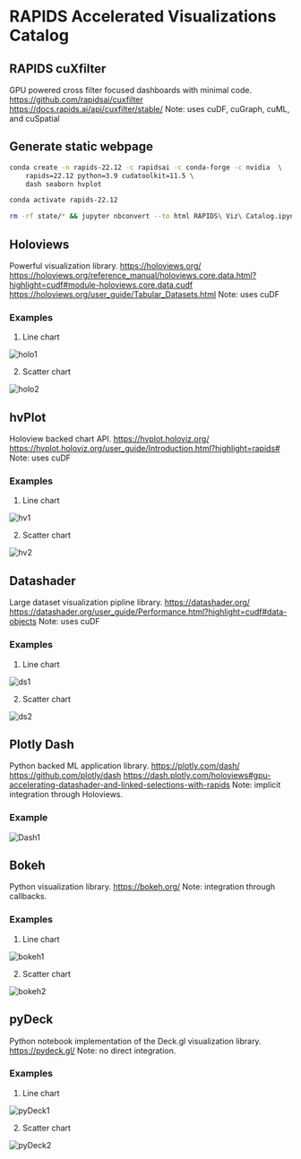 # RAPIDS Accelerated Visualizations Catalog

## RAPIDS cuXfilter

GPU powered cross filter focused dashboards with minimal code.
https://github.com/rapidsai/cuxfilter
https://docs.rapids.ai/api/cuxfilter/stable/
Note: uses cuDF, cuGraph, cuML, and cuSpatial

## Generate static webpage

```bash
conda create -n rapids-22.12 -c rapidsai -c conda-forge -c nvidia  \
    rapids=22.12 python=3.9 cudatoolkit=11.5 \
    dash seaborn hvplot

conda activate rapids-22.12

rm -rf state/* && jupyter nbconvert --to html RAPIDS\ Viz\ Catalog.ipynb --execute --output index.html
```

## Holoviews

Powerful visualization library.
https://holoviews.org/
https://holoviews.org/reference_manual/holoviews.core.data.html?highlight=cudf#module-holoviews.core.data.cudf
https://holoviews.org/user_guide/Tabular_Datasets.html
Note: uses cuDF

### Examples

1. Line chart

![holo1](https://user-images.githubusercontent.com/35873124/189231780-25ab8fc9-40ff-4c68-a2e1-e16fd7d065d2.png)

2. Scatter chart

![holo2](https://user-images.githubusercontent.com/35873124/189231812-82c11d31-efd7-4600-b6ce-3424f3801978.png)

## hvPlot

Holoview backed chart API.
https://hvplot.holoviz.org/
https://hvplot.holoviz.org/user_guide/Introduction.html?highlight=rapids#
Note: uses cuDF

### Examples

1. Line chart

![hv1](https://user-images.githubusercontent.com/35873124/189232010-268448d6-728e-4064-bd69-53af8d55d840.png)

2. Scatter chart

![hv2](https://user-images.githubusercontent.com/35873124/189232024-cde570fe-8178-42cb-996a-c25146af2cb1.png)

## Datashader

Large dataset visualization pipline library.
https://datashader.org/
https://datashader.org/user_guide/Performance.html?highlight=cudf#data-objects
Note: uses cuDF

### Examples

1. Line chart

![ds1](https://user-images.githubusercontent.com/35873124/189232047-b4896cbd-3520-449a-a438-fa9b5c9af7b4.png)

2. Scatter chart

![ds2](https://user-images.githubusercontent.com/35873124/189232059-29e7ba3b-aaeb-4634-8bbd-d617e7f9146c.png)

## Plotly Dash

Python backed ML application library.
https://plotly.com/dash/
https://github.com/plotly/dash
https://dash.plotly.com/holoviews#gpu-accelerating-datashader-and-linked-selections-with-rapids
Note: implicit integration through Holoviews.

### Example

![Dash1](https://user-images.githubusercontent.com/35873124/189232087-b5045320-9e90-4b07-b30f-40ca5091e195.png)

## Bokeh

Python visualization library.
https://bokeh.org/
Note: integration through callbacks.

### Examples

1. Line chart

![bokeh1](https://user-images.githubusercontent.com/35873124/189232113-21886601-e264-48a0-998d-165a1facc769.png)

2. Scatter chart

![bokeh2](https://user-images.githubusercontent.com/35873124/189232453-6820f840-0daf-4b56-828b-5e09900df349.png)

## pyDeck

Python notebook implementation of the Deck.gl visualization library.
https://pydeck.gl/
Note: no direct integration.

### Examples

1. Line chart

![pyDeck1](https://user-images.githubusercontent.com/35873124/189232147-709a3643-a430-484b-82a8-47a83d39f302.png)

2. Scatter chart

![pyDeck2](https://user-images.githubusercontent.com/35873124/189232166-7ee01da4-2f82-43f6-9e95-fdd36d4d6e88.png)
